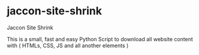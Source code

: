 # jaccon-site-shrink
Jaccon Site Shrink

This is a small, fast and easy Python Script to download all website content with ( HTMLs, CSS, JS and all another elements )
